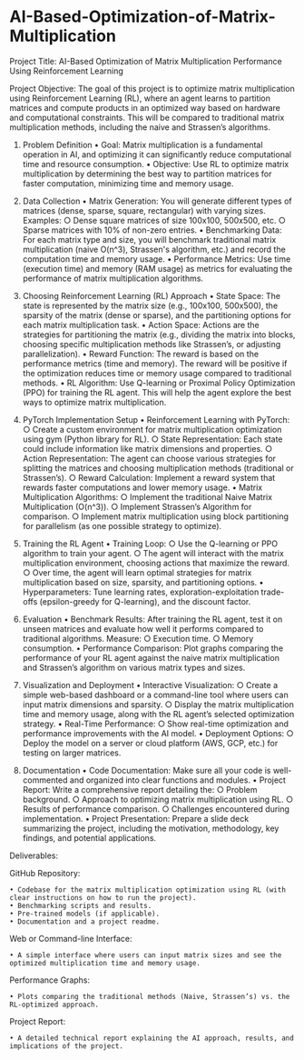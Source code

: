 # AI-Based-Optimization-of-Matrix-Multiplication

Project Title: AI-Based Optimization of Matrix Multiplication Performance Using Reinforcement Learning

Project Objective:
The goal of this project is to optimize matrix multiplication using Reinforcement Learning (RL), where an agent learns to partition matrices and compute products in an optimized way based on hardware and computational constraints. This will be compared to traditional matrix multiplication methods, including the naive and Strassen’s algorithms.

1. Problem Definition
	• Goal: Matrix multiplication is a fundamental operation in AI, and optimizing it can significantly reduce computational time and resource consumption.
	• Objective: Use RL to optimize matrix multiplication by determining the best way to partition matrices for faster computation, minimizing time and memory usage.

2. Data Collection
	• Matrix Generation: You will generate different types of matrices (dense, sparse, square, rectangular) with varying sizes. Examples:
		○ Dense square matrices of size 100x100, 500x500, etc.
		○ Sparse matrices with 10% of non-zero entries.
	• Benchmarking Data: For each matrix type and size, you will benchmark traditional matrix multiplication (naive O(n^3), Strassen's algorithm, etc.) and record the computation time and memory usage.
	• Performance Metrics: Use time (execution time) and memory (RAM usage) as metrics for evaluating the performance of matrix multiplication algorithms.

3. Choosing Reinforcement Learning (RL) Approach
	• State Space: The state is represented by the matrix size (e.g., 100x100, 500x500), the sparsity of the matrix (dense or sparse), and the partitioning options for each matrix multiplication task.
	• Action Space: Actions are the strategies for partitioning the matrix (e.g., dividing the matrix into blocks, choosing specific multiplication methods like Strassen’s, or adjusting parallelization).
	• Reward Function: The reward is based on the performance metrics (time and memory). The reward will be positive if the optimization reduces time or memory usage compared to traditional methods.
	• RL Algorithm: Use Q-learning or Proximal Policy Optimization (PPO) for training the RL agent. This will help the agent explore the best ways to optimize matrix multiplication.

4. PyTorch Implementation Setup
	• Reinforcement Learning with PyTorch:
		○ Create a custom environment for matrix multiplication optimization using gym (Python library for RL).
		○ State Representation: Each state could include information like matrix dimensions and properties.
		○ Action Representation: The agent can choose various strategies for splitting the matrices and choosing multiplication methods (traditional or Strassen’s).
		○ Reward Calculation: Implement a reward system that rewards faster computations and lower memory usage.
	• Matrix Multiplication Algorithms:
		○ Implement the traditional Naive Matrix Multiplication (O(n^3)).
		○ Implement Strassen’s Algorithm for comparison.
		○ Implement matrix multiplication using block partitioning for parallelism (as one possible strategy to optimize).

5. Training the RL Agent
	• Training Loop:
		○ Use the Q-learning or PPO algorithm to train your agent.
		○ The agent will interact with the matrix multiplication environment, choosing actions that maximize the reward.
		○ Over time, the agent will learn optimal strategies for matrix multiplication based on size, sparsity, and partitioning options.
	• Hyperparameters: Tune learning rates, exploration-exploitation trade-offs (epsilon-greedy for Q-learning), and the discount factor.

6. Evaluation
	• Benchmark Results: After training the RL agent, test it on unseen matrices and evaluate how well it performs compared to traditional algorithms. Measure:
		○ Execution time.
		○ Memory consumption.
	• Performance Comparison: Plot graphs comparing the performance of your RL agent against the naive matrix multiplication and Strassen’s algorithm on various matrix types and sizes.

7. Visualization and Deployment
	• Interactive Visualization:
		○ Create a simple web-based dashboard or a command-line tool where users can input matrix dimensions and sparsity.
		○ Display the matrix multiplication time and memory usage, along with the RL agent’s selected optimization strategy.
	• Real-Time Performance:
		○ Show real-time optimization and performance improvements with the AI model.
	• Deployment Options:
		○ Deploy the model on a server or cloud platform (AWS, GCP, etc.) for testing on larger matrices.

8. Documentation
	• Code Documentation: Make sure all your code is well-commented and organized into clear functions and modules.
	• Project Report: Write a comprehensive report detailing the:
		○ Problem background.
		○ Approach to optimizing matrix multiplication using RL.
		○ Results of performance comparison.
		○ Challenges encountered during implementation.
	• Project Presentation: Prepare a slide deck summarizing the project, including the motivation, methodology, key findings, and potential applications.

Deliverables:

GitHub Repository:

	• Codebase for the matrix multiplication optimization using RL (with clear instructions on how to run the project).
	• Benchmarking scripts and results.
	• Pre-trained models (if applicable).
	• Documentation and a project readme.

Web or Command-line Interface:

	• A simple interface where users can input matrix sizes and see the optimized multiplication time and memory usage.

Performance Graphs:

	• Plots comparing the traditional methods (Naive, Strassen’s) vs. the RL-optimized approach.
	
Project Report:

	• A detailed technical report explaining the AI approach, results, and implications of the project.

